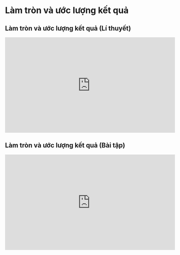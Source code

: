 # Làm tròn và ước lượng kết quả
## Làm tròn và ước lượng kết quả (Lí thuyết)
<iframe width="560" height="315" src="https://www.youtube.com/embed/cNy_8UMOUn4?si=RO00Th4xUjkCRTL8" title="YouTube video player" frameborder="0" allow="accelerometer; autoplay; clipboard-write; encrypted-media; gyroscope; picture-in-picture; web-share" referrerpolicy="strict-origin-when-cross-origin" allowfullscreen></iframe>

## Làm tròn và ước lượng kết quả (Bài tập)
<iframe width="560" height="315" src="https://www.youtube.com/embed/eF1zXTKoayo?si=VL1DC-8n_-Wff3eB" title="YouTube video player" frameborder="0" allow="accelerometer; autoplay; clipboard-write; encrypted-media; gyroscope; picture-in-picture; web-share" referrerpolicy="strict-origin-when-cross-origin" allowfullscreen></iframe>
